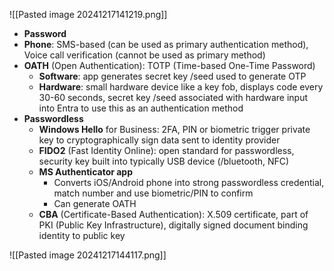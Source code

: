 ![[Pasted image 20241217141219.png]]

- **Password**
- **Phone**: SMS-based (can be used as primary authentication method), Voice call verification (cannot be used as primary method)
- **OATH** (Open Authentication): TOTP (Time-based One-Time Password)
	- **Software**: app generates secret key /seed used to generate OTP
	- **Hardware**: small hardware device like a key fob, displays code every 30-60 seconds, secret key /seed associated with hardware input into Entra to use this as an authentication method
- **Passwordless**
	- **Windows Hello** for Business: 2FA, PIN or biometric trigger private key to cryptographically sign data sent to identity provider
	- **FIDO2** (Fast Identity Online): open standard for passwordless, security key built into typically USB device (/bluetooth, NFC)
	- **MS Authenticator app**
		- Converts iOS/Android phone into strong passwordless credential, match number and use biometric/PIN to confirm
		- Can generate OATH
	- **CBA** (Certificate-Based Authentication): X.509 certificate, part of PKI (Public Key Infrastructure), digitally signed document binding identity to public key

![[Pasted image 20241217144117.png]]
